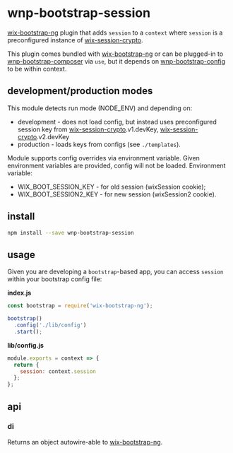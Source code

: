 # wnp-bootstrap-session

[wix-bootstrap-ng](../../bootstrap/wix-bootstrap-ng) plugin that adds `session` to a `context` where `session` is a preconfigured instance of [wix-session-crypto](../../security/wix-session-crypto). 

This plugin comes bundled with [wix-bootstrap-ng](../../bootstrap/wix-bootstrap-ng) or can be plugged-in to [wnp-bootstrap-composer](../wnp-bootstrap-composer) via `use`, but it depends on [wnp-bootstrap-config](../wnp-bootstrap-config) to be within context. 

## development/production modes

This module detects run mode (NODE_ENV) and depending on:
 - development - does not load config, but instead uses preconfigured session key from [wix-session-crypto](../../security/wix-session-crypto).v1.devKey, [wix-session-crypto](../../security/wix-session-crypto).v2.devKey
 - production - loads keys from configs (see `./templates`). 

Module supports config overrides via environment variable. Given environment variables are provided, config will not be loaded. Environment variable:
 - WIX_BOOT_SESSION_KEY - for old session (wixSession cookie);
 - WIX_BOOT_SESSION2_KEY - for new session (wixSession2 cookie).

## install

```bash
npm install --save wnp-bootstrap-session 
```

## usage

Given you are developing a `bootstrap`-based app, you can access `session` within your bootstrap config file:

**index.js**

```js
const bootstrap = require('wix-bootstrap-ng');

bootstrap()
  .config('./lib/config')
  .start();
```

**lib/config.js**

```js
module.exports = context => {
  return {
    session: context.session
  };
};
```

## api
### di
Returns an object autowire-able to [wix-bootstrap-ng](../../bootstrap/wix-bootstrap-ng).
